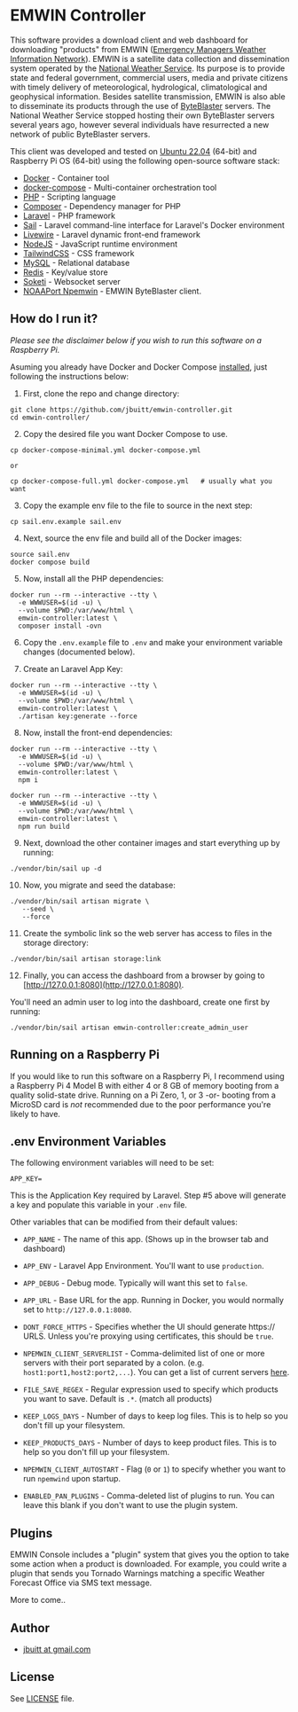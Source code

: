 
# EMWIN Controller

This software provides a download client and web dashboard for downloading "products" from EMWIN ([Emergency Managers Weather Information Network](https://www.nws.noaa.gov/emwin/)). EMWIN is a satellite data collection and dissemination system operated by the [National Weather Service](http://weather.gov). Its purpose is to provide state and federal government, commercial users, media and private citizens with timely delivery of meteorological, hydrological, climatological and geophysical information. Besides satellite transmission, EMWIN is also able to disseminate its products through the use of [ByteBlaster](https://www.weather.gov/emwin/byteblaster) servers. The National Weather Service stopped hosting their own ByteBlaster servers several years ago, however several individuals have resurrected a new network of public ByteBlaster servers.

This client was developed and tested on [Ubuntu 22.04](http://ubuntu.com) (64-bit) and Raspberry Pi OS (64-bit) using the following open-source software stack:

* [Docker](https://www.docker.com/) - Container tool
* [docker-compose](https://docs.docker.com/compose/) - Multi-container orchestration tool
* [PHP](https://www.php.net/) - Scripting language
* [Composer](http://getcomposer.org/) - Dependency manager for PHP
* [Laravel](https://laravel.com/) - PHP framework
* [Sail](https://laravel.com/docs/10.x/sail) - Laravel command-line interface for Laravel's Docker environment 
* [Livewire](https://laravel-livewire.com/) - Laravel dynamic front-end framework
* [NodeJS](https://nodejs.org/en) - JavaScript runtime environment
* [TailwindCSS](https://tailwindcss.com/) - CSS framework
* [MySQL](https://www.mysql.com/) - Relational database
* [Redis](https://redis.io/) - Key/value store
* [Soketi](https://docs.soketi.app/) - Websocket server
* [NOAAPort Npemwin](http://www.noaaport.net/projects/emwin.html) - EMWIN ByteBlaster client. 

## How do I run it?

*Please see the disclaimer below if you wish to run this software on a Raspberry Pi.*

Asuming you already have Docker and Docker Compose [installed](https://github.com/jbuitt/emwin-controller/blob/main/scripts/install_docker.sh), just following the instructions below:

1. First, clone the repo and change directory:

```
git clone https://github.com/jbuitt/emwin-controller.git
cd emwin-controller/
```

2. Copy the desired file you want Docker Compose to use.

```
cp docker-compose-minimal.yml docker-compose.yml

or

cp docker-compose-full.yml docker-compose.yml   # usually what you want
```

3. Copy the example env file to the file to source in the next step:

```
cp sail.env.example sail.env
```

4. Next, source the env file and build all of the Docker images:

```
source sail.env
docker compose build
```

5. Now, install all the PHP dependencies:

```
docker run --rm --interactive --tty \
  -e WWWUSER=$(id -u) \
  --volume $PWD:/var/www/html \
  emwin-controller:latest \
  composer install -ovn 
```

6. Copy the `.env.example` file to `.env` and make your environment variable changes (documented below).
   
7. Create an Laravel App Key:

```
docker run --rm --interactive --tty \
  -e WWWUSER=$(id -u) \
  --volume $PWD:/var/www/html \
  emwin-controller:latest \
  ./artisan key:generate --force
```

8. Now, install the front-end dependencies:

```
docker run --rm --interactive --tty \
  -e WWWUSER=$(id -u) \
  --volume $PWD:/var/www/html \
  emwin-controller:latest \
  npm i

docker run --rm --interactive --tty \
  -e WWWUSER=$(id -u) \
  --volume $PWD:/var/www/html \
  emwin-controller:latest \
  npm run build
```

9. Next, download the other container images and start everything up by running:

```
./vendor/bin/sail up -d
```

10. Now, you migrate and seed the database:

```
./vendor/bin/sail artisan migrate \
   --seed \
   --force
```

11. Create the symbolic link so the web server has access to files in the storage directory:

```
./vendor/bin/sail artisan storage:link
```

12. Finally, you can access the dashboard from a browser by going to [http://127.0.0.1:8080](http://127.0.0.1:8080).

You'll need an admin user to log into the dashboard, create one first by running:

```
./vendor/bin/sail artisan emwin-controller:create_admin_user
```

## Running on a Raspberry Pi

If you would like to run this software on a Raspberry Pi, I recommend using a Raspberry Pi 4 Model B with either 4 or 8 GB of
memory booting from a quality solid-state drive. Running on a Pi Zero, 1, or 3 -or- booting from a MicroSD card is *not* 
recommended due to the poor performance you're likely to have.

## .env Environment Variables

The following environment variables will need to be set:

```
APP_KEY=
```

This is the Application Key required by Laravel. Step #5 above will generate a key and populate this variable in your `.env` file.

Other variables that can be modified from their default values:

* `APP_NAME` - The name of this app. (Shows up in the browser tab and dashboard)
* `APP_ENV` - Laravel App Environment. You'll want to use `production`.
* `APP_DEBUG` - Debug mode. Typically will want this set to `false`.
* `APP_URL` - Base URL for the app. Running in Docker, you would normally set to `http://127.0.0.1:8080`. 

* `DONT_FORCE_HTTPS` - Specifies whether the UI should generate https:// URLS. Unless you're proxying using certificates, this should be `true`. 
* `NPEMWIN_CLIENT_SERVERLIST` - Comma-delimited list of one or more servers with their port separated by a colon. (e.g. `host1:port1,host2:port2,...`). You can get a list of current servers [here](https://www.weathermessage.com/Support/EMWINInternetStatus.aspx).
* `FILE_SAVE_REGEX` - Regular expression used to specify which products you want to save. Default is `.*`. (match all products)
* `KEEP_LOGS_DAYS` - Number of days to keep log files. This is to help so you don't fill up your filesystem.
* `KEEP_PRODUCTS_DAYS` - Number of days to keep product files. This is to help so you don't fill up your filesystem.
* `NPEMWIN_CLIENT_AUTOSTART` - Flag (`0` or `1`) to specify whether you want to run `npemwind` upon startup.
* `ENABLED_PAN_PLUGINS` - Comma-deleted list of plugins to run. You can leave this blank if you don't want to use the plugin system.

## Plugins

EMWIN Console includes a "plugin" system that gives you the option to take some action when a product is downloaded. For example, you could write a plugin that sends you Tornado Warnings matching a specific Weather Forecast Office via SMS text message.

More to come..

## Author

+	[jbuitt at gmail.com](mailto:jbuitt@gmail.com)

## License

See [LICENSE](https://github.com/jbuitt/emwin-console/blob/main/LICENSE) file.
